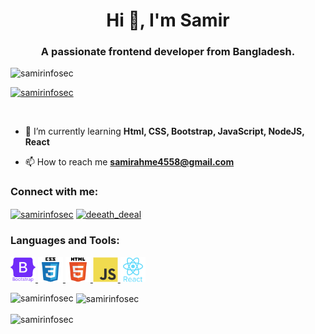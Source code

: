 <h1 align="center">Hi 👋, I'm Samir</h1>
<h3 align="center">A passionate frontend developer from Bangladesh.</h3>

<p align="left"> <img src="https://komarev.com/ghpvc/?username=samirinfosec&label=Profile%20views&color=0e75b6&style=flat" alt="samirinfosec" /> </p>

<p align="left"> <a href="https://github.com/ryo-ma/github-profile-trophy"><img src="https://github-profile-trophy.vercel.app/?username=samirinfosec" alt="samirinfosec" /></a> </p>

<p align="left"> <a href="https://twitter.com/" target="blank"><img src="https://img.shields.io/twitter/follow/?logo=twitter&style=for-the-badge" alt="" /></a> </p>

- 🌱 I’m currently learning **Html, CSS, Bootstrap, JavaScript, NodeJS, React**

- 📫 How to reach me **samirahme4558@gmail.com**

<h3 align="left">Connect with me:</h3>
<p align="left">
<a href="https://fb.com/samirinfosec" target="blank"><img align="center" src="https://raw.githubusercontent.com/rahuldkjain/github-profile-readme-generator/master/src/images/icons/Social/facebook.svg" alt="samirinfosec" height="30" width="40" /></a>
<a href="https://instagram.com/deeath_deeal" target="blank"><img align="center" src="https://raw.githubusercontent.com/rahuldkjain/github-profile-readme-generator/master/src/images/icons/Social/instagram.svg" alt="deeath_deeal" height="30" width="40" /></a>
</p>

<h3 align="left">Languages and Tools:</h3>
<p align="left"> <a href="https://getbootstrap.com" target="_blank" rel="noreferrer"> <img src="https://raw.githubusercontent.com/devicons/devicon/master/icons/bootstrap/bootstrap-plain-wordmark.svg" alt="bootstrap" width="40" height="40"/> </a> <a href="https://www.w3schools.com/css/" target="_blank" rel="noreferrer"> <img src="https://raw.githubusercontent.com/devicons/devicon/master/icons/css3/css3-original-wordmark.svg" alt="css3" width="40" height="40"/> </a> <a href="https://www.w3.org/html/" target="_blank" rel="noreferrer"> <img src="https://raw.githubusercontent.com/devicons/devicon/master/icons/html5/html5-original-wordmark.svg" alt="html5" width="40" height="40"/> </a> <a href="https://developer.mozilla.org/en-US/docs/Web/JavaScript" target="_blank" rel="noreferrer"> <img src="https://raw.githubusercontent.com/devicons/devicon/master/icons/javascript/javascript-original.svg" alt="javascript" width="40" height="40"/> </a> <a href="https://reactjs.org/" target="_blank" rel="noreferrer"> <img src="https://raw.githubusercontent.com/devicons/devicon/master/icons/react/react-original-wordmark.svg" alt="react" width="40" height="40"/> </a> </p>

<p><img align="left" src="https://github-readme-stats.vercel.app/api/top-langs?username=samirinfosec&show_icons=true&locale=en&layout=compact" alt="samirinfosec" /></p>

<p>&nbsp;<img align="center" src="https://github-readme-stats.vercel.app/api?username=samirinfosec&show_icons=true&locale=en" alt="samirinfosec" /></p>

<p><img align="center" src="https://github-readme-streak-stats.herokuapp.com/?user=samirinfosec&" alt="samirinfosec" /></p>
